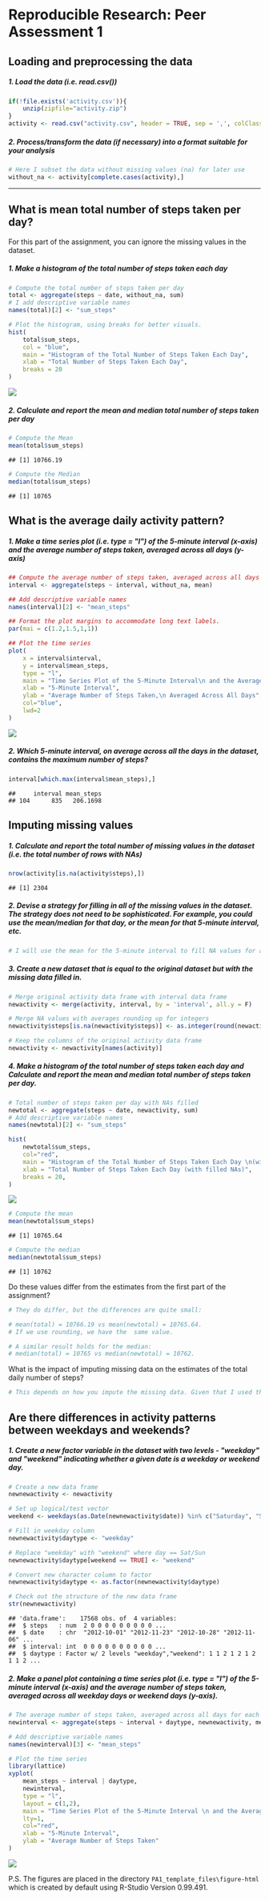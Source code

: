# Reproducible Research: Peer Assessment 1


## Loading and preprocessing the data
##### 1. Load the data (i.e. read.csv())

```r
if(!file.exists('activity.csv')){
    unzip(zipfile="activity.zip")
}
activity <- read.csv("activity.csv", header = TRUE, sep = ',', colClasses=c("numeric","character","integer"))
```
##### 2. Process/transform the data (if necessary) into a format suitable for your analysis

```r
# Here I subset the data without missing values (na) for later use
without_na <- activity[complete.cases(activity),]
```
-----

## What is mean total number of steps taken per day?

For this part of the assignment, you can ignore the missing values in the dataset.

#####  1. Make a histogram of the total number of steps taken each day

```r
# Compute the total number of steps taken per day
total <- aggregate(steps ~ date, without_na, sum)
# I add descriptive variable names
names(total)[2] <- "sum_steps"

# Plot the histogram, using breaks for better visuals.
hist(
    total$sum_steps,
    col = "blue",
    main = "Histogram of the Total Number of Steps Taken Each Day",
    xlab = "Total Number of Steps Taken Each Day",
    breaks = 20
)
```

![](PA1_template_files/figure-html/unnamed-chunk-3-1.png)

##### 2. Calculate and report the mean and median total number of steps taken per day

```r
# Compute the Mean
mean(total$sum_steps)
```

```
## [1] 10766.19
```

```r
# Compute the Median
median(total$sum_steps)
```

```
## [1] 10765
```

## What is the average daily activity pattern?

##### 1. Make a time series plot (i.e. type = "l") of the 5-minute interval (x-axis) and the average number of steps taken, averaged across all days (y-axis)


```r
## Compute the average number of steps taken, averaged across all days for each 5-minute interval
interval <- aggregate(steps ~ interval, without_na, mean)

## Add descriptive variable names
names(interval)[2] <- "mean_steps"

## Format the plot margins to accommodate long text labels.
par(mai = c(1.2,1.5,1,1))

## Plot the time series
plot(
    x = interval$interval,
    y = interval$mean_steps,
    type = "l",
    main = "Time Series Plot of the 5-Minute Interval\n and the Average Number of Steps Taken, \n Averaged Across All Days",
    xlab = "5-Minute Interval",
    ylab = "Average Number of Steps Taken,\n Averaged Across All Days",
    col="blue", 
    lwd=2
)
```

![](PA1_template_files/figure-html/unnamed-chunk-5-1.png)

##### 2. Which 5-minute interval, on average across all the days in the dataset, contains the maximum number of steps?


```r
interval[which.max(interval$mean_steps),]
```

```
##     interval mean_steps
## 104      835   206.1698
```

## Imputing missing values

##### 1. Calculate and report the total number of missing values in the dataset (i.e. the total number of rows with NAs)


```r
nrow(activity[is.na(activity$steps),])
```

```
## [1] 2304
```

##### 2. Devise a strategy for filling in all of the missing values in the dataset. The strategy does not need to be sophisticated. For example, you could use the mean/median for that day, or the mean for that 5-minute interval, etc.

```r
# I will use the mean for the 5-minute interval to fill NA values for a given internval.
```

##### 3. Create a new dataset that is equal to the original dataset but with the missing data filled in.


```r
# Merge original activity data frame with interval data frame
newactivity <- merge(activity, interval, by = 'interval', all.y = F)

# Merge NA values with averages rounding up for integers
newactivity$steps[is.na(newactivity$steps)] <- as.integer(round(newactivity$mean_steps[is.na(newactivity$steps)]))

# Keep the columns of the original activity data frame
newactivity <- newactivity[names(activity)]
```

##### 4. Make a histogram of the total number of steps taken each day and Calculate and report the mean and median total number of steps taken per day.


```r
# Total number of steps taken per day with NAs filled
newtotal <- aggregate(steps ~ date, newactivity, sum)
# Add descriptive variable names
names(newtotal)[2] <- "sum_steps"

hist(
    newtotal$sum_steps,
    col="red",
    main = "Histogram of the Total Number of Steps Taken Each Day \n(with filled NAs)",
    xlab = "Total Number of Steps Taken Each Day (with filled NAs)",
    breaks = 20,
)
```

![](PA1_template_files/figure-html/unnamed-chunk-10-1.png)

```r
# Compute the mean
mean(newtotal$sum_steps)
```

```
## [1] 10765.64
```

```r
# Compute the median
median(newtotal$sum_steps)
```

```
## [1] 10762
```

Do these values differ from the estimates from the first part of the assignment?


```r
# They do differ, but the differences are quite small:

# mean(total) = 10766.19 vs mean(newtotal) = 10765.64. 
# If we use rounding, we have the  same value.

# A similar result holds for the median:
# median(total) = 10765 vs median(newtotal) = 10762. 
```

What is the impact of imputing missing data on the estimates of the total daily number of steps?


```r
# This depends on how you impute the missing data. Given that I used the average for a given interval, there was no substantial difference, because the averages got closer to the inserted average value.
```

## Are there differences in activity patterns between weekdays and weekends?

##### 1. Create a new factor variable in the dataset with two levels - "weekday" and "weekend" indicating whether a given date is a weekday or weekend day.


```r
# Create a new data frame
newnewactivity <- newactivity

# Set up logical/test vector
weekend <- weekdays(as.Date(newnewactivity$date)) %in% c("Saturday", "Sunday")

# Fill in weekday column
newnewactivity$daytype <- "weekday"

# Replace "weekday" with "weekend" where day == Sat/Sun
newnewactivity$daytype[weekend == TRUE] <- "weekend"

# Convert new character column to factor
newnewactivity$daytype <- as.factor(newnewactivity$daytype)

# Check out the structure of the new data frame
str(newnewactivity)
```

```
## 'data.frame':	17568 obs. of  4 variables:
##  $ steps   : num  2 0 0 0 0 0 0 0 0 0 ...
##  $ date    : chr  "2012-10-01" "2012-11-23" "2012-10-28" "2012-11-06" ...
##  $ interval: int  0 0 0 0 0 0 0 0 0 0 ...
##  $ daytype : Factor w/ 2 levels "weekday","weekend": 1 1 2 1 2 1 2 1 1 2 ...
```

##### 2. Make a panel plot containing a time series plot (i.e. type = "l") of the 5-minute interval (x-axis) and the average number of steps taken, averaged across all weekday days or weekend days (y-axis).


```r
# The average number of steps taken, averaged across all days for each 5-minute interval
newinterval <- aggregate(steps ~ interval + daytype, newnewactivity, mean)

# Add descriptive variable names
names(newinterval)[3] <- "mean_steps"

# Plot the time series
library(lattice)
xyplot(
    mean_steps ~ interval | daytype,
    newinterval,
    type = "l",
    layout = c(1,2),
    main = "Time Series Plot of the 5-Minute Interval \n and the Average Number of Steps Taken, \n Averaged Across All Weekday Days or Weekend Days",
    lty=1,
    col="red",
    xlab = "5-Minute Interval",
    ylab = "Average Number of Steps Taken"
)
```

![](PA1_template_files/figure-html/unnamed-chunk-14-1.png)

P.S. The figures are placed in the directory `PA1_template_files\figure-html` which is created by default using R-Studio Version 0.99.491.
